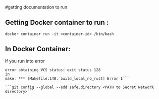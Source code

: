 #getting documentation to run
## Getting Docker container to run :

```docker container run -it <container-id> /bin/bash```

## In Docker Container:
If you run into error

```
error obtaining VCS status: exit status 128
in 
make: *** [Makefile:140: build_local_no_rust] Error 1```

```git config --global --add safe.directory <PATH to Secret Network directory>```